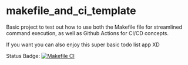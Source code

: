 # makefile_and_ci_template

Basic project to test out how to use both the Makefile file for streamlined command execution, as well as Github Actions for CI/CD concepts.

If you want you can also enjoy this super basic todo list app XD

Status Badge:
[![Makefile CI](https://github.com/domin00/makefile_and_ci_template/actions/workflows/template-ci.yml/badge.svg)](https://github.com/domin00/makefile_and_ci_template/actions/workflows/template-ci.yml)
